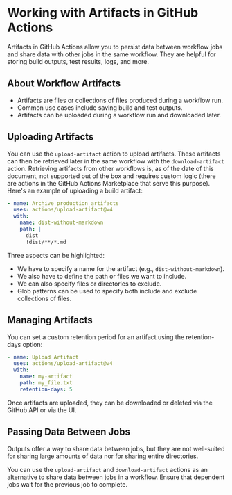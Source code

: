 # Working with Artifacts in GitHub Actions

Artifacts in GitHub Actions allow you to persist data between workflow jobs and share data with other jobs in the same workflow. They are helpful for storing build outputs, test results, logs, and more.

## About Workflow Artifacts

- Artifacts are files or collections of files produced during a workflow run.
- Common use cases include saving build and test outputs.
- Artifacts can be uploaded during a workflow run and downloaded later.

## Uploading Artifacts

You can use the `upload-artifact` action to upload artifacts. These artifacts can then be retrieved later in the same workflow with the `download-artifact` action. Retrieving artifacts from other workflows is, as of the date of this document, not supported out of the box and requires custom logic (there are actions in the GitHub Actions Marketplace that serve this purpose). Here's an example of uploading a build artifact:

```yaml
- name: Archive production artifacts
  uses: actions/upload-artifact@v4
  with:
    name: dist-without-markdown
    path: |
      dist
      !dist/**/*.md
```

Three aspects can be highlighted:

- We have to specify a name for the artifact (e.g., `dist-without-markdown`).
- We also have to define the path or files we want to include.
- We can also specify files or directories to exclude.
- Glob patterns can be used to specify both include and exclude collections of files.

## Managing Artifacts

You can set a custom retention period for an artifact using the retention-days option:

```yaml
- name: Upload Artifact
  uses: actions/upload-artifact@v4
  with:
    name: my-artifact
    path: my_file.txt
    retention-days: 5
```

Once artifacts are uploaded, they can be downloaded or deleted via the GitHub API or via the UI.

## Passing Data Between Jobs

Outputs offer a way to share data between jobs, but they are not well-suited for sharing large amounts of data nor for sharing entire directories.

You can use the `upload-artifact` and `download-artifact` actions as an alternative to share data between jobs in a workflow. Ensure that dependent jobs wait for the previous job to complete.
